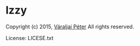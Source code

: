 # Izzy



Copyright (c) 2015, <a href="https://github.com/varpeti"> Váraljai Péter</a>
All rights reserved.

License: LICESE.txt
